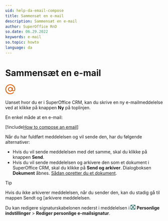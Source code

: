 ```yaml
---
uid: help-da-email-compose
title: Sammensæt en e-mail
description: Sammensæt en e-mail
author: SuperOffice RnD
so.date: 06.29.2022
keywords: e-mail
so.topic: howto
language: da
---
```


# Sammensæt en e-mail

![ikon][img2]

Uanset hvor du er i SuperOffice CRM, kan du skrive en ny e-mailmeddelelse ved at klikke på knappen **Ny** på toplinjen.

En enkel måde at en e-mail:

[!include[How to compose an email](includes/howto-compose-email.md)]

Når du har fuldført meddelelsen og vil sende den, har du følgende alternativer:

* Hvis du vil sende meddelelsen med det samme, skal du klikke på knappen **Send**.
* Hvis du vil sende meddelelsen og arkivere den som et dokument i SuperOffice CRM, skal du klikke på **Send og arkiver**. Dialogboksen **Dokument** åbnes. [Sådan opretter du et dokument][1].

> [!TIP]
> Hvis du ikke arkiverer meddelelsen, når du sender den, kan du stadig gå til mappen Sendt og [arkivere meddelelsen.
>
> Du kan redigere signaturskabelonen nederst i meddelelsen i ![ikon][img1] **Personlige indstillinger** &gt; **Rediger personlige e-mailsignatur**.

<!-- Referenced links -->
[1]: ../../document/learn/create.md

<!-- Referenced images -->
[img1]: ../../../media/icons/personal-settings-small.png
[img2]: ../../../../common/icons/nav-inbox-h32.png
